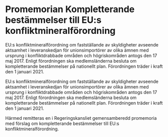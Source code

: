 # Promemorian Kompletterande bestämmelser till EU:s konfliktmineralförordning

EU:s konfliktmineralförordning om fastställande av skyldigheter avseende aktsamhet i leveranskedjan för unionsimportörer av olika ämnen med ursprung i konfliktdrabbade områden och högriskområden antogs den 17 maj 2017. Enligt förordningen ska medlemsländerna besluta om kompletterande bestämmelser på nationellt plan. Förordningen träder i kraft den 1 januari 2021.

EU:s konfliktmineralförordning om fastställande av skyldigheter avseende aktsamhet i leveranskedjan för unionsimportörer av olika ämnen med ursprung i konfliktdrabbade områden och högriskområden antogs den 17 maj 2017. Enligt förordningen ska medlemsländerna besluta om kompletterande bestämmelser på nationellt plan. Förordningen träder i kraft den 1 januari 2021.

Härmed remitteras en i Regeringskansliet gemensamberedd promemoria med förslag om kompletterande bestämmelser till EU:s konfliktmineralförordning.
